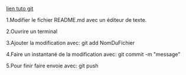 [lien tuto git](https://www.christopheducamp.com/2013/12/15/github-pour-nuls-partie-1/)

1.Modifier le fichier README.md avec un éditeur de texte.

2.Ouvrire un terminal

3.Ajouter la modification avec: git add NomDuFichier

4.Faire un instantané de la modification avec: git commit -m "message"

5.Pour finir faire envoie avec: git push
